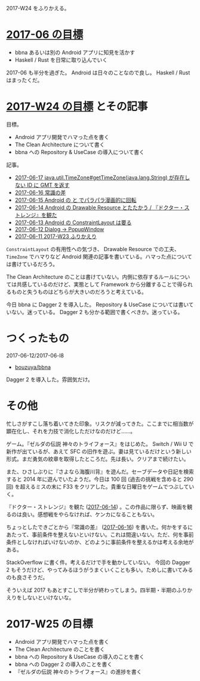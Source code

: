 2017-W24 をふりかえる。

# [2017-06 の目標][2017-05-31]

- bbna あるいは別の Android アプリに知見を活かす
- Haskell / Rust を日常に取り込んでいく

2017-06 も半分を過ぎた。 Android は日々のことなので良し。 Haskell / Rust はまったくだ。

# [2017-W24 の目標][2017-06-11] とその記事

目標。

- Android アプリ開発でハマった点を書く
- The Clean Architecture について書く
- bbna への Repository & UseCase の導入について書く

記事。

- [2017-06-17 java.util.TimeZone#getTimeZone(java.lang.String) が存在しない ID に GMT を返す][2017-06-17]
- [2017-06-16 常識の差][2017-06-16]
- [2017-06-15 Android の <animation-list> と <rotate> でパラパラ漫画的に回転][2017-06-15]
- [2017-06-14 Android の Drawable Resource とたたかう / 『ドクター・ストレンジ』を観た][2017-06-14]
- [2017-06-13 Android の ConstraintLayout は要る][2017-06-13]
- [2017-06-12 Dialog -> PopupWindow][2017-06-12]
- [2017-06-11 2017-W23 ふりかえり][2017-06-11]

`ConstraintLayout` の有用性への気づき、 Drawable Resource での工夫、 `TimeZone` でハマりなど Android 関連の記事を書いている。ハマった点については書けているだろう。

The Clean Architecture のことは書けていない。内側に依存するルールについては共感しているのだけど、実態として Framework から分離することで得られるものと失うものはどちらが大きいのだろうと考えている。

今日 bbna に Dagger 2 を導入した。 Repository & UseCase については書いていない。迷っている。 Dagger 2 も分かる範囲で書くべきか。迷っている。

# つくったもの

2017-06-12/2017-06-l8

- [bouzuya/bbna][]

Dagger 2 を導入した。雰囲気だけ。

# その他

忙しさがすこし落ち着いてきた印象。リスクが減ってきた。ここまでに相当数が顕在化し、それを力技で消化しただけなのだけど……。

ゲーム。『ゼルダの伝説 神々のトライフォース』をはじめた。 Switch / Wii U で新作が出ているが、あえて SFC の旧作を遊ぶ。妻は見ているだけという新しい形式。まだ勇気の紋章を取得したところだ。先は長い。クリアまで続けたい。

また、ひさしぶりに『さよなら海腹川背』を遊んだ。セーブデータや日記を検索すると 2014 年に遊んでいたようだ。今日は 100 回 (過去の挑戦を含めると 290 回) を超えるミスの末に F33 をクリアした。貴重な日曜日をゲームでつぶしていく。

『ドクター・ストレンジ』を観た ([2017-06-14][]) 。この作品に限らず、映画を観るのは良い。感想戦をやらなければ、ケンカになることもない。

ちょっとしたできごとから『常識の差』 ([2017-06-16][]) を書いた。何かをするにあたって、事前条件を整えないといけない。これは間違いない。ただ、何を事前条件としなければいけないのか、どのように事前条件を整えるかは考える余地がある。

StackOverflow に書く件。考えるだけで手を動かしていない。 今回の Dagger 2 もそうだけど、やってみるほうがうまくいくことも多い。ためしに書いてみるのも良さそうだ。

そういえば 2017 もあとすこしで半分が終わってしまう。四半期・半期のふりかえりをしないといけないな。

# 2017-W25 の目標

- Android アプリ開発でハマった点を書く
- The Clean Architecture のことを書く
- bbna への Repository & UseCase の導入のことを書く
- bbna への Dagger 2 の導入のことを書く
- 『ゼルダの伝説 神々のトライフォース』の進捗を書く

[2017-05-31]: http://blog.bouzuya.net/2017/05/31/
[2017-06-11]: http://blog.bouzuya.net/2017/06/11/
[2017-06-12]: http://blog.bouzuya.net/2017/06/12/
[2017-06-13]: http://blog.bouzuya.net/2017/06/13/
[2017-06-14]: http://blog.bouzuya.net/2017/06/14/
[2017-06-15]: http://blog.bouzuya.net/2017/06/15/
[2017-06-16]: http://blog.bouzuya.net/2017/06/16/
[2017-06-17]: http://blog.bouzuya.net/2017/06/17/
[bouzuya/bbna]: https://github.com/bouzuya/bbna
